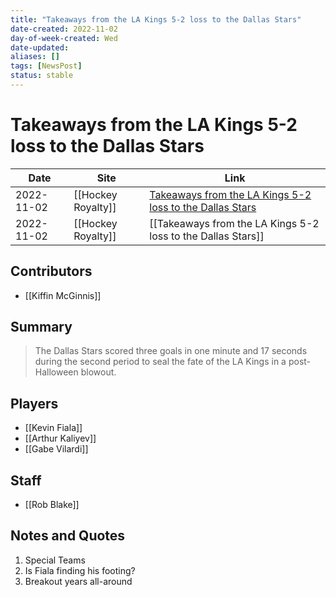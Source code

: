 ```yaml
---
title: "Takeaways from the LA Kings 5-2 loss to the Dallas Stars"
date-created: 2022-11-02
day-of-week-created: Wed
date-updated: 
aliases: []
tags: [NewsPost]
status: stable
---
```


# Takeaways from the LA Kings 5-2 loss to the Dallas Stars

| Date       | Site               | Link                                                                                                                                                       |
| ---------- | ------------------ | ---------------------------------------------------------------------------------------------------------------------------------------------------------- |
| 2022-11-02 | [[Hockey Royalty]] | [Takeaways from the LA Kings 5-2 loss to the Dallas Stars](https://hockeyroyalty.com/2022/11/02/takeaways-from-the-la-kings-5-2-loss-to-the-dallas-stars/) | 
| 2022-11-02 | [[Hockey Royalty]] | [[Takeaways from the LA Kings 5-2 loss to the Dallas Stars]]                                                                                               |

## Contributors
- [[Kiffin McGinnis]]


## Summary
> The Dallas Stars scored three goals in one minute and 17 seconds during the second period to seal the fate of the LA Kings in a post-Halloween blowout.


## Players
- [[Kevin Fiala]]
- [[Arthur Kaliyev]]
- [[Gabe Vilardi]]



## Staff
- [[Rob Blake]]


## Notes and Quotes
1) Special Teams
2) Is Fiala finding his footing?
3) Breakout years all-around



